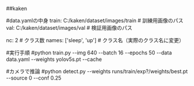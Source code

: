 ##kaken

#data.yamlの中身
train: C:/kaken/dataset/images/train  # 訓練用画像のパス
val: C:/kaken/dataset/images/val      # 検証用画像のパス

nc: 2  # クラス数
names: ['sleep', 'up']  # クラス名（実際のクラス名に変更）

#実行手順
#python train.py --img 640 --batch 16 --epochs 50 --data data.yaml --weights yolov5s.pt --cache

#カメラで推論
#python detect.py --weights runs/train/exp?/weights/best.pt --source 0 --conf 0.25

